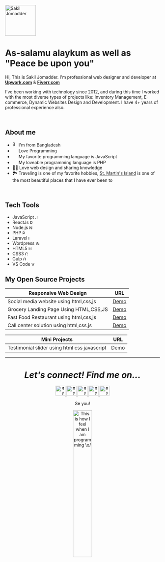 <img src="https://scontent.fbzl1-1.fna.fbcdn.net/v/t1.18169-9/27336280_1933319993652494_4790925764301392007_n.jpg?_nc_cat=107&ccb=1-5&_nc_sid=174925&_nc_eui2=AeEnFGsLr9y-fHhJMOSVSTccwcqQs9zigVnBypCz3OKBWW9NVMJg8LO2c_Kts2gF6P4Q9ZH1zrC3oNj0PNYrSEdq&_nc_ohc=h3YEfs7Aq1MAX8hCZV3&_nc_ht=scontent.fbzl1-1.fna&oh=f72a5ef5b14a4039907b4109f8ce1174&oe=61722393" alt="Sakil Jomadder" height="100"/>

# As-salamu alaykum as well as "Peace be upon you"

<p>Hi, This is Sakil Jomadder. I'm professional web designer and developer at <strong><a href="https://www.upwork.com/o/companies/~011335ddde8074293a/">Upwork.com</a></strong> & <strong><a href="https://www.fiverr.com/mistersakil">Fiverr.com</a></strong>

I've been working with technology since 2012, and during this time I worked with the most diverse types of projects like: Inventory Management, E-commerce, Dynamic Websites Design and Development. I have 4+ years of professional experience also.


<br>

## About me

- <img width="16" src="https://image.flaticon.com/icons/png/512/940/940231.png" alt="Bangladesh" /> I'm from Bangladesh
- <img width="16" src="https://about.gitlab.com/images/blogimages/GitLab-Dev.png" alt="" /> Love Programming
- <img width="16" src="https://www.freepnglogos.com/uploads/javascript/javascript-online-logo-for-website-0.png" alt="" /> My favorite programming language is JavaScript
- <img width="16" src="https://www.freepnglogos.com/uploads/php-logo-png/php-logo-png-transparent-svg-vector-bie-supply-1.png" alt="" /> My loveable programming language is PHP
- 👩‍🏫 Love web design and sharing knowledge 
- 🏞️ Traveling is one of my favorite hobbies, <a href="https://en.wikipedia.org/wiki/St._Martin's_Island" target="_blank">St. Martin's Island</a> is one of the most beautiful places that I have ever been to

<br>

## Tech Tools

- JavaScript <img width="12" src="https://www.freepnglogos.com/uploads/javascript/javascript-online-logo-for-website-0.png" alt="Javascript" />&nbsp;
- ReactJs <img width="12" src="https://w7.pngwing.com/pngs/18/497/png-transparent-black-and-blue-atom-icon-screenshot-react-javascript-responsive-web-design-github-angularjs-github-logo-electric-blue-signage.png" alt="React.js" />&nbsp;
- Node.js <img width="12" src="https://w7.pngwing.com/pngs/477/472/png-transparent-node-js-javascript-react-logo-express-js-javascript-logo-text-trademark-rectangle-thumbnail.png" alt="Node.js" />&nbsp;
- PHP <img width="12" src="https://cpng.pikpng.com/pngl/s/160-1603662_aol-logo-transparent-icone-php-png-clipart.png" alt="PHP" />&nbsp;
- Laravel <img width="12" src="https://sujanbyanjankar.com.np/wp-content/uploads/2020/05/1200px-Laravel.svg_.png" alt="Laravel" />&nbsp;
- Wordpress <img width="12" src="https://upload.wikimedia.org/wikipedia/commons/thumb/9/98/WordPress_blue_logo.svg/240px-WordPress_blue_logo.svg.png" alt="Wordpress" />&nbsp;
- HTML5 <img width="12" src="https://www.freepnglogos.com/uploads/html5-logo-png/html5-logo-html-logo-0.png" alt="HTML5" />&nbsp;
- CSS3 <img width="12" src="https://www.freepnglogos.com/uploads/html5-logo-png/html5-logo-opencode-css-8.png" alt="CSS3" />&nbsp;
- Gulp <img width="12" src="https://spng.subpng.com/20180616/up/kisspng-gulp-js-npm-grunt-node-js-javascript-gulp-5b25612b5eb404.5000306615291763633879.jpg" alt="Gulp" />&nbsp;
- VS Code <img width="12" src="https://cdn.icon-icons.com/icons2/2107/PNG/512/file_type_vscode_icon_130084.png" alt="VS_Code" />&nbsp;


## My Open Source Projects

| Responsive Web Design     |  URL        |
| ------------------------- | ----------- |
| Social media website using html,css,js       | <a href="https://mistersakil.github.io/social-media-website-using-html-css-js/" target="_blank">Demo</a>       |
| Grocery Landing Page Using HTML,CSS,JS       | <a href="https://mistersakil.github.io/grocery-landing-page-using-html-css-js/" target="_blank">Demo</a>       |
| Fast Food Restaurant using html,css,js      | <a href="https://mistersakil.github.io/fast-food-restaurant-using-html-css-js/" target="_blank">Demo</a>       |
| Call center solution using html,css,js       | <a href="https://mistersakil.github.io/call-center-solution-using-html-css-js-by-octapia/" target="_blank">Demo</a>       |


| Mini Projects    |  URL        |
| ---------------- | ----------- |
| Testimonial slider using html css javascript      | <a href="https://mistersakil.github.io/testimonial-slider-using-html-css-js/" target="_blank">Demo</a>       |


---

<h1 align="center">
  <i>Let's connect! Find me on...</i>
</h1>  
<p align="center">
<a href="https://www.upwork.com/o/companies/~011335ddde8074293a/">
  <code><img alt="My Upwork" width="32" src="https://encrypted-tbn0.gstatic.com/images?q=tbn:ANd9GcRqnkyc_F5grsdybby1oMzzMKg0NtTBtRfv27KM0jMp7ye9JhUl6s-5kinzKMYeQSvNn04&usqp=CAU" /></code>
</a>

<a href="https://www.fiverr.com/mistersakil">
  <code><img alt="My Fiverr" width="32" src="https://c0.klipartz.com/pngpicture/182/803/sticker-png-fiverr-logo-online-marketplace-graphic-design-design-text-logo-grass-entrepreneurship-sign-thumbnail.png" /></code>
</a>

<a href="https://www.facebook.com/profile.php?id=100009235375117">
  <code><img alt="My linkedin" width="32" src="https://w7.pngwing.com/pngs/106/850/png-transparent-facebook-icon-logo-blue-square-symbol-social-facebook-blue-rectangle-logo.png" /></code>
</a>

<a href="https://www.linkedin.com/in/mistersakil">
  <code><img alt="My linkedin" width="32" src="https://th.bing.com/th/id/Rf856d3e21e2b8424a7f9b805f91c39bf?rik=iAF35zp5hTwH5Q&riu=http%3a%2f%2fupload.wikimedia.org%2fwikipedia%2fcommons%2fthumb%2ff%2ff9%2fLinkedin_Shiny_Icon.svg%2f600px-Linkedin_Shiny_Icon.svg.png&ehk=2tliRYem%2brILmEvpk98L%2bTZGOK8XcB8xZ865AB5RwDQ%3d&risl=&pid=ImgRaw" /></code>
</a>
<a href="mailto:mister.sakil.cse@gmail.com">
<code><img alt="My e-mail" width="32" src="https://th.bing.com/th/id/R2c94e80bc439f8ac26eed33063918083?rik=4GOohs1wTVXZbQ&riu=http%3a%2f%2fupload.wikimedia.org%2fwikipedia%2fcommons%2fthumb%2fb%2fb1%2fEmail_Shiny_Icon.svg%2f1024px-Email_Shiny_Icon.svg.png&ehk=lV8sLmfGMfJDgFFgydLDuGp1fJVLXowNb1kShmsPDB4%3d&risl=&pid=ImgRaw" /></code>
</a>

<p align="center">
  Se you!
  <p align="center">    
    <img src="https://scontent.fbzl1-1.fna.fbcdn.net/v/t31.18172-8/27983394_1936635986654228_3276177985088051114_o.jpg?_nc_cat=107&ccb=1-5&_nc_sid=730e14&_nc_eui2=AeGl5BE57ZwSD6eTKv860ZZBDFsL5uDFXmwMWwvm4MVebL36rm8R11cDxJnU__c4oKTosbk_Qqb7fySiwXpjNnFe&_nc_ohc=wfmHZf9txu8AX89jzvM&_nc_ht=scontent.fbzl1-1.fna&oh=7a7b7516539fa599a41c355f240a9e9b&oe=6143A7CC" title="This is how I feel when I am programming \o/" width="35%" />
  </p>
</p>
